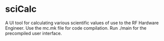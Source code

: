 # sciCalc
A UI tool for calculating various scientific values of use to the RF Hardware Engineer.
Use the mc.mk file for code compilation.
Run ./main for the precompiled user interface.
